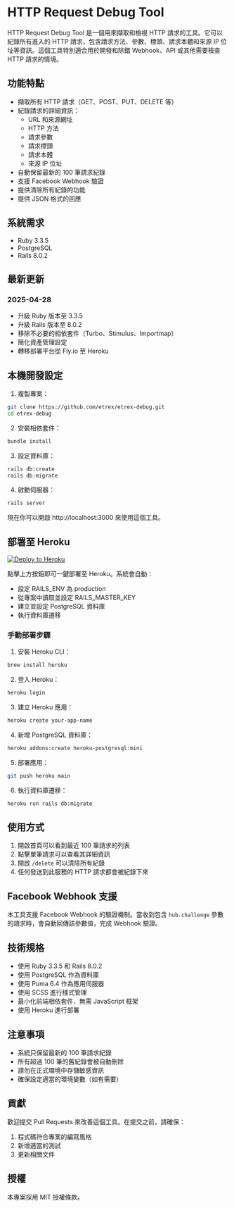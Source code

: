 # HTTP Request Debug Tool

HTTP Request Debug Tool 是一個用來擷取和檢視 HTTP 請求的工具。它可以紀錄所有進入的 HTTP 請求，包含請求方法、參數、標頭、請求本體和來源 IP 位址等資訊。這個工具特別適合用於開發和除錯 Webhook、API 或其他需要檢查 HTTP 請求的情境。

## 功能特點

- 擷取所有 HTTP 請求（GET、POST、PUT、DELETE 等）
- 紀錄請求的詳細資訊：
  - URL 和來源網址
  - HTTP 方法
  - 請求參數
  - 請求標頭
  - 請求本體
  - 來源 IP 位址
- 自動保留最新的 100 筆請求紀錄
- 支援 Facebook Webhook 驗證
- 提供清除所有紀錄的功能
- 提供 JSON 格式的回應

## 系統需求

- Ruby 3.3.5
- PostgreSQL
- Rails 8.0.2

## 最新更新

### 2025-04-28
- 升級 Ruby 版本至 3.3.5
- 升級 Rails 版本至 8.0.2
- 移除不必要的相依套件（Turbo、Stimulus、Importmap）
- 簡化資產管理設定
- 轉移部署平台從 Fly.io 至 Heroku

## 本機開發設定

1. 複製專案：
```bash
git clone https://github.com/etrex/etrex-debug.git
cd etrex-debug
```

2. 安裝相依套件：
```bash
bundle install
```

3. 設定資料庫：
```bash
rails db:create
rails db:migrate
```

4. 啟動伺服器：
```bash
rails server
```

現在你可以開啟 http://localhost:3000 來使用這個工具。

## 部署至 Heroku

[![Deploy to Heroku](https://www.herokucdn.com/deploy/button.svg)](https://heroku.com/deploy)

點擊上方按鈕即可一鍵部署至 Heroku。系統會自動：
- 設定 RAILS_ENV 為 production
- 從專案中讀取並設定 RAILS_MASTER_KEY
- 建立並設定 PostgreSQL 資料庫
- 執行資料庫遷移

### 手動部署步驟

1. 安裝 Heroku CLI：
```bash
brew install heroku
```

2. 登入 Heroku：
```bash
heroku login
```

3. 建立 Heroku 應用：
```bash
heroku create your-app-name
```

4. 新增 PostgreSQL 資料庫：
```bash
heroku addons:create heroku-postgresql:mini
```

5. 部署應用：
```bash
git push heroku main
```

6. 執行資料庫遷移：
```bash
heroku run rails db:migrate
```

## 使用方式

1. 開啟首頁可以看到最近 100 筆請求的列表
2. 點擊單筆請求可以查看其詳細資訊
3. 開啟 `/delete` 可以清除所有紀錄
4. 任何發送到此服務的 HTTP 請求都會被紀錄下來

## Facebook Webhook 支援

本工具支援 Facebook Webhook 的驗證機制。當收到包含 `hub.challenge` 參數的請求時，會自動回傳該參數值，完成 Webhook 驗證。

## 技術規格

- 使用 Ruby 3.3.5 和 Rails 8.0.2
- 使用 PostgreSQL 作為資料庫
- 使用 Puma 6.4 作為應用伺服器
- 使用 SCSS 進行樣式管理
- 最小化前端相依套件，無需 JavaScript 框架
- 使用 Heroku 進行部署

## 注意事項

- 系統只保留最新的 100 筆請求紀錄
- 所有超過 100 筆的舊紀錄會被自動刪除
- 請勿在正式環境中存儲敏感資訊
- 確保設定適當的環境變數（如有需要）

## 貢獻

歡迎提交 Pull Requests 來改善這個工具。在提交之前，請確保：

1. 程式碼符合專案的編寫風格
2. 新增適當的測試
3. 更新相關文件

## 授權

本專案採用 MIT 授權條款。
